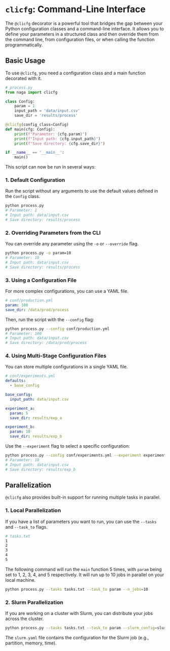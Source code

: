# `clicfg`: Command-Line Interface

The `@clicfg` decorator is a powerful tool that bridges the gap between your Python configuration classes and a command-line interface. It allows you to define your parameters in a structured class and then override them from the command line, from configuration files, or when calling the function programmatically.

## Basic Usage

To use `@clicfg`, you need a configuration class and a main function decorated with it.

```python
# process.py
from naga import clicfg

class Config:
    param = 1
    input_path = 'data/input.csv'
    save_dir = 'results/process'

@clicfg(config_class=Config)
def main(cfg: Config):
    print(f"Parameter: {cfg.param}")
    print(f"Input path: {cfg.input_path}")
    print(f"Save directory: {cfg.save_dir}")

if __name__ == '__main__':
    main()
```

This script can now be run in several ways:

### 1. Default Configuration

Run the script without any arguments to use the default values defined in the `Config` class.

```bash
python process.py
# Parameter: 1
# Input path: data/input.csv
# Save directory: results/process
```

### 2. Overriding Parameters from the CLI

You can override any parameter using the `-o` or `--override` flag.

```bash
python process.py -o param=10
# Parameter: 10
# Input path: data/input.csv
# Save directory: results/process
```

### 3. Using a Configuration File

For more complex configurations, you can use a YAML file.

```yaml
# conf/production.yml
param: 100
save_dir: /data/prod/process
```

Then, run the script with the `--config` flag:

```bash
python process.py --config conf/production.yml
# Parameter: 100
# Input path: data/input.csv
# Save directory: /data/prod/process
```

### 4. Using Multi-Stage Configuration Files

You can store multiple configurations in a single YAML file.

```yaml
# conf/experiments.yml
defaults:
  - base_config

base_config:
  input_path: data/input.csv

experiment_a:
  param: 5
  save_dir: results/exp_a

experiment_b:
  param: 10
  save_dir: results/exp_b
```

Use the `--experiment` flag to select a specific configuration:

```bash
python process.py --config conf/experiments.yml --experiment experiment_b
# Parameter: 10
# Input path: data/input.csv
# Save directory: results/exp_b
```

## Parallelization

`@clicfg` also provides built-in support for running multiple tasks in parallel.

### 1. Local Parallelization

If you have a list of parameters you want to run, you can use the `--tasks` and `--task_to` flags.

```bash
# tasks.txt
1
2
3
4
5
```

The following command will run the `main` function 5 times, with `param` being set to 1, 2, 3, 4, and 5 respectively. It will run up to 10 jobs in parallel on your local machine.

```bash
python process.py --tasks tasks.txt --task_to param --n_jobs=10
```

### 2. Slurm Parallelization

If you are working on a cluster with Slurm, you can distribute your jobs across the cluster.

```bash
python process.py --tasks tasks.txt --task_to param --slurm_config=slurm.yaml
```

The `slurm.yaml` file contains the configuration for the Slurm job (e.g., partition, memory, time).
